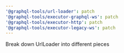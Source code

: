 ```yaml
---
'@graphql-tools/url-loader': patch
'@graphql-tools/executor-graphql-ws': patch
'@graphql-tools/executor-http': patch
'@graphql-tools/executor-legacy-ws': patch
---
```


Break down UrlLoader into different pieces
